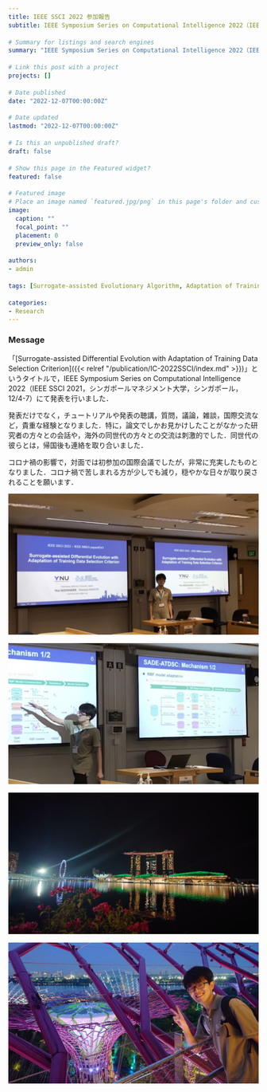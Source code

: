 ```yaml
---
title: IEEE SSCI 2022 参加報告
subtitle: IEEE Symposium Series on Computational Intelligence 2022（IEEE SSCI 2022，シンガポールマネジメント大学，シンガポール，12/4-7）にて発表

# Summary for listings and search engines
summary: "IEEE Symposium Series on Computational Intelligence 2022（IEEE SSCI 2022，シンガポールマネジメント大学，シンガポール，12/4-7）にて発表を行いました．開催にご尽力くださった方々に感謝いたします．"

# Link this post with a project
projects: []

# Date published
date: "2022-12-07T00:00:00Z"

# Date updated
lastmod: "2022-12-07T00:00:00Z"

# Is this an unpublished draft?
draft: false

# Show this page in the Featured widget?
featured: false

# Featured image
# Place an image named `featured.jpg/png` in this page's folder and customize its options here.
image:
  caption: ""
  focal_point: ""
  placement: 0
  preview_only: false

authors:
- admin

tags: [Surrogate-assisted Evolutionary Algorithm, Adaptation of Training Data Selection Criterion, Radial Basis Function Network, Differential Evolution]

categories:
- Research
---
```


### Message

「[Surrogate-assisted Differential Evolution with Adaptation of Training Data Selection Criterion]({{< relref "/publication/IC-2022SSCI/index.md" >}})」というタイトルで，IEEE Symposium Series on Computational Intelligence 2022（IEEE SSCI 2021，シンガポールマネジメント大学，シンガポール，12/4-7）にて発表を行いました．

発表だけでなく，チュートリアルや発表の聴講，質問，議論，雑談，国際交流など，貴重な経験となりました．特に，論文でしかお見かけしたことがなかった研究者の方々との会話や，海外の同世代の方々との交流は刺激的でした．同世代の彼らとは，帰国後も連絡を取り合いました．

コロナ禍の影響で，対面では初参加の国際会議でしたが，非常に充実したものとなりました．コロナ禍で苦しまれる方が少しでも減り，穏やかな日々が取り戻されることを願います．

![photo1](1.jpg)

![photo2](2.jpg)

![photo3](3.jpg)

![photo4](4.jpg)